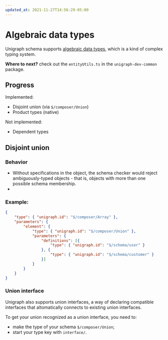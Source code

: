 ```yaml
---
updated_at: 2021-11-27T14:56:29-05:00
---
```

# Algebraic data types

Unigraph schema supports [algebraic data types](https://en.wikipedia.org/wiki/Algebraic_data_type), which is a kind of complex typing system.

**Where to next?** check out the `entityUtils.ts` in the `unigraph-dev-common` package.

## Progress

Implemented: 
- Disjoint union (via `$/composer/Union`)
- Product types (native)

Not implemented:
- Dependent types

## Disjoint union

### Behavior
- Without specifications in the object, the schema checker would reject ambiguously-typed objects - that is, objects with more than one possible schema membership.
- 
### Example:
```json
{
    "type": { "unigraph.id": "$/composer/Array" },
    "parameters": {
        "element": {
            "type": { "unigraph.id": "$/composer/Union" },
            "parameters": {
                "definitions": [{
                    "type": { "unigraph.id": "$/schema/user" }
                }, {
                    "type": { "unigraph.id": "$/schema/customer" }
                }]
            }
        }
    }
}
```
### Union interface
Unigraph also supports union interfaces, a way of declaring compatible interfaces that altomatically connects to existing union interfaces.

To get your union recognized as a union interface, you need to:
- make the type of your schema `$/composer/Union`;
- start your type key with `interface/`.